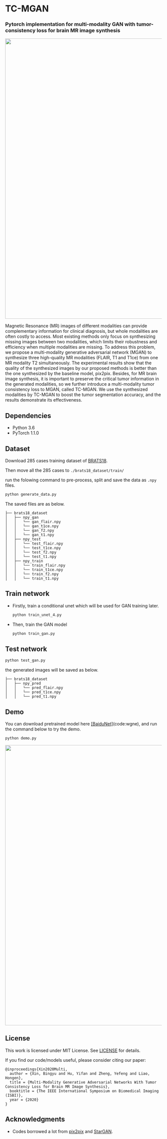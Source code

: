 # TC-MGAN
### Pytorch implementation for multi-modality GAN with tumor-consistency loss for brain MR image synthesis

<p align='center'>
<img src='https://github.com/hellopipu/TC-MGAN/blob/master/doc/1.png' width='900'/>
</p>

Magnetic Resonance (MR) images of different modalities can provide complementary information for clinical diagnosis, but whole modalities are often costly to access. Most existing methods only focus on synthesizing missing images between two modalities, which limits their robustness and efficiency when multiple modalities are missing. To address this problem, we propose a multi-modality generative adversarial network (MGAN) to synthesize three high-quality MR modalities (FLAIR, T1 and T1ce) from one MR modality T2 simultaneously. The experimental results show that the quality of the synthesized images by our proposed methods is better than the one synthesized by the baseline model, pix2pix. Besides, for MR brain image synthesis, it is important to preserve the critical tumor information in the generated modalities, so we further introduce a multi-modality tumor consistency loss to MGAN, called TC-MGAN. We use the synthesized modalities by TC-MGAN to boost the tumor segmentation accuracy, and the results demonstrate its effectiveness.

## Dependencies

- Python 3.6
- PyTorch 1.1.0

## Dataset
Download 285 cases training dataset of [BRATS18](https://www.med.upenn.edu/sbia/brats2018.html).

Then move all the 285 cases to ```./brats18_dataset/train/```

run the folowing command to pre-process, split and save the data as ```.npy``` files.
```bash
python generate_data.py
```
    
The saved files are as below.

```
├── brats18_dataset
│   ├── npy_gan
│   │   └── gan_flair.npy
│   │   └── gan_t1ce.npy
│   │   └── gan_f2.npy
│   │   └── gan_t1.npy
│   ├── npy_test
│   │   └── test_flair.npy
│   │   └── test_t1ce.npy
│   │   └── test_f2.npy
│   │   └── test_t1.npy
│   ├── npy_train
│   │   └── train_flair.npy
│   │   └── train_t1ce.npy
│   │   └── train_f2.npy
│   │   └── train_t1.npy
```

## Train network
- Firstly, train a conditional unet which will be used for GAN training later.

    ```bash
    python train_unet_4.py
    ```
    
- Then, train the GAN model

    ```bash
    python train_gan.py
    ```
    
## Test network

```bash
python test_gan.py
```
    
the generated images will be saved as below.

   ```
├── brats18_dataset
│   ├── npy_pred
│   │   └── pred_flair.npy
│   │   └── pred_t1ce.npy
│   │   └── pred_t1.npy

```

## Demo
You can download pretrained model here [[BaiduNet]](https://pan.baidu.com/s/1eg-bUKawINmy2B63pV_zCg)(code:wgne), and run the command below to try the demo.

```bash
python demo.py
```
    
<p align='center'>
<img src='https://github.com/hellopipu/TC-MGAN/blob/master/doc/2.png' width='900'/>
</p>

## License
This work is licensed under MIT License. See [LICENSE](LICENSE) for details.

If you find our code/models useful, please consider citing our paper:
```
@inproceedings{Xin2020Multi,
  author = {Xin, Bingyu and Hu, Yifan and Zheng, Yefeng and Liao, Hongen},
  title = {Multi-Modality Generative Adversarial Networks With Tumor Consistency Loss for Brain MR Image Synthesis},
  booktitle = {The IEEE International Symposium on Biomedical Imaging (ISBI)},
  year = {2020}
}
```

## Acknowledgments
- Codes borrowed a lot from [pix2pix](https://github.com/junyanz/pytorch-CycleGAN-and-pix2pix) and [StarGAN](https://github.com/yunjey/stargan).
